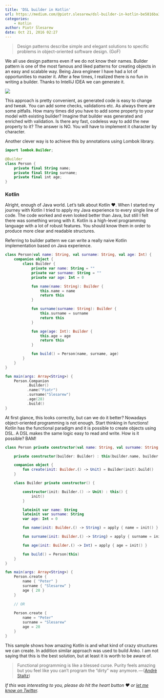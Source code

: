 ```yaml
---
title: 'DSL builder in Kotlin'
url: https://medium.com/@piotr.slesarew/dsl-builder-in-kotlin-be5816ba3ca7#.xbcofn4hp
categories:
    - Kotlin
author: Piotr Ślesarew
date: Oct 21, 2016 02:27
---
```

> Design patterns describe simple and elegant solutions to specific problems in object-oriented software design. (GoF)

We all use design patterns even if we do not know their names. Builder pattern is one of the most famous and liked patterns for creating objects in an easy and scalable way. Being Java engineer I have had a lot of opportunities to master it. After a few times, I realized there is no fun in writing a builder. Thanks to IntelliJ IDEA we can generate it.

![](https://cdn-images-1.medium.com/max/800/1*Knnn1qwG93dPbf1KEDERtg.png)

This approach is pretty convenient, as generated code is easy to change and tweak. You can add some checks, validations etc. As always there are some pitfalls. How many times did you have to add some property to your model with existing builder? Imagine that builder was generated and enriched with validation. Is there any fast, codeless way to add the new property to it? The answer is NO. You will have to implement it character by character.

Another clever way is to achieve this by annotations using Lombok library.

```kotlin
import lombok.Builder;

@Builder
class Person {
    private final String name;
    private final String surname;
    private final int age;
}
```

### Kotlin

Alright, enough of Java world. Let’s talk about Kotlin ❤. When I started my journey with Kotlin I tried to apply my Java experience to every single line of code. The code worked and even looked better than Java, but still I felt there was something wrong with it. Kotlin is a high-level programming language with a lot of robust features. You should know them in order to produce more clear and readable structures.

Referring to builder pattern we can write a really naive Kotlin implementation based on Java experience.

```kotlin
class Person(val name: String, val surname: String, val age: Int) {
    companion object {
        class Builder {
            private var name: String = ""
            private var surname: String = ""
            private var age: Int = 0

            fun name(name: String): Builder {
                this.name = name
                return this
            }

            fun surname(surname: String): Builder {
                this.surname = surname
                return this
            }

            fun age(age: Int): Builder {
                this.age = age
                return this
            }

            fun build() = Person(name, surname, age)
        }
    }
}

fun main(args: Array<String>) {
    Person.Companion
          .Builder()
          .name("Piotr")
          .surname("Slesarew")
          .age(28)
          .build()
}
```

At first glance, this looks correctly, but can we do it better? Nowadays object-oriented programming is not enough. Start thinking in functions! Kotlin has the functional paradigm and it is possible to create objects using DSL. A DSL makes the same logic easy to read and write. How is it possible? BAM!

```kotlin
class Person private constructor(val name: String, val surname: String, val age: Int) {

    private constructor(builder: Builder) : this(builder.name, builder.surname, builder.age)

    companion object {
        fun create(init: Builder.() -> Unit) = Builder(init).build()
    }

    class Builder private constructor() {

        constructor(init: Builder.() -> Unit) : this() {
            init()
        }

        lateinit var name: String
        lateinit var surname: String
        var age: Int = 0

        fun name(init: Builder.() -> String) = apply { name = init() }

        fun surname(init: Builder.() -> String) = apply { surname = init() }

        fun age(init: Builder.() -> Int) = apply { age = init() }

        fun build() = Person(this)
    }
}

fun main(args: Array<String>) {
    Person.create {
        name { "Peter" }
        surname { "Slesarew" }
        age { 28 }
    }
    
    // OR
    
    Person.create {
        name = "Peter"
        surname = "Slesarew"
        age = 28
    }
}
```

This sample shows how amazing Kotlin is and what kind of crazy structures we can create. In addition similar approach was used to build Anko. I am not saying that this is the best solution, but at least it is worth to be aware of.

> Functional programming is like a blessed curse. Purity feels amazing but you feel like you can’t program the “dirty” way anymore. — ([André Staltz](https://twitter.com/andrestaltz/status/696716396626124801))

_If this was interesting to you, please do hit the heart button ❤ or_ [_let me know on Twitter_](https://twitter.com/SliskiCode)_._
